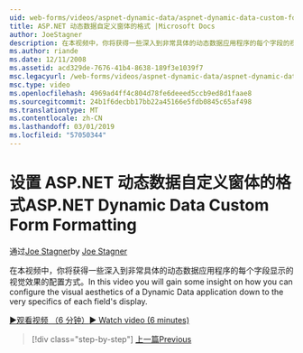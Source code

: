 ```yaml
---
uid: web-forms/videos/aspnet-dynamic-data/aspnet-dynamic-data-custom-form-formatting
title: ASP.NET 动态数据自定义窗体的格式 |Microsoft Docs
author: JoeStagner
description: 在本视频中，你将获得一些深入到非常具体的动态数据应用程序的每个字段的视觉效果的配置方式...
ms.author: riande
ms.date: 12/11/2008
ms.assetid: acd329de-7676-41b4-8638-189f3e1039f7
msc.legacyurl: /web-forms/videos/aspnet-dynamic-data/aspnet-dynamic-data-custom-form-formatting
msc.type: video
ms.openlocfilehash: 4969ad4ff4c804d78fe6deeed5ccb9ed8d1faae8
ms.sourcegitcommit: 24b1f6decbb17bb22a45166e5fdb0845c65af498
ms.translationtype: MT
ms.contentlocale: zh-CN
ms.lasthandoff: 03/01/2019
ms.locfileid: "57050344"
---
```

<a name="aspnet-dynamic-data-custom-form-formatting"></a><span data-ttu-id="3aaa9-103">设置 ASP.NET 动态数据自定义窗体的格式</span><span class="sxs-lookup"><span data-stu-id="3aaa9-103">ASP.NET Dynamic Data Custom Form Formatting</span></span>
====================
<span data-ttu-id="3aaa9-104">通过[Joe Stagner](https://github.com/JoeStagner)</span><span class="sxs-lookup"><span data-stu-id="3aaa9-104">by [Joe Stagner](https://github.com/JoeStagner)</span></span>

<span data-ttu-id="3aaa9-105">在本视频中，你将获得一些深入到非常具体的动态数据应用程序的每个字段显示的视觉效果的配置方式。</span><span class="sxs-lookup"><span data-stu-id="3aaa9-105">In this video you will gain some insight on how you can configure the visual aesthetics of a Dynamic Data application down to the very specifics of each field's display.</span></span>

[<span data-ttu-id="3aaa9-106">&#9654;观看视频 （6 分钟）</span><span class="sxs-lookup"><span data-stu-id="3aaa9-106">&#9654; Watch video (6 minutes)</span></span>](https://channel9.msdn.com/Blogs/ASP-NET-Site-Videos/aspnet-dynamic-data-custom-form-formatting)

> [!div class="step-by-step"]
> [<span data-ttu-id="3aaa9-107">上一篇</span><span class="sxs-lookup"><span data-stu-id="3aaa9-107">Previous</span></span>](how-to-create-table-specific-custom-forms-in-an-aspnet-dynamic-data-application.md)
